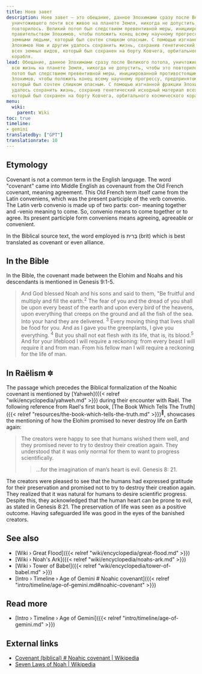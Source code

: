 ```yaml
---
title: Ноев завет
description: Ноев завет — это обещание, данное Элохимами сразу после Великого потопа,
  уничтожившего почти все живое на планете Земля, никогда не допустить, чтобы это
  повторилось. Великий потоп был следствием превентивной меры, инициированной противостоящим
  правительством Элохимов, чтобы положить конец всему научному прогрессу, предпринятому
  земными людьми, который был сочтен слишком опасным. С помощью изгнанной фракции
  Элохимов Ною и другим удалось сохранить жизнь, сохранив генетический исходный материал
  всех земных видов, который был сохранен на борту Ковчега, орбитального космического
  корабля.
lead: Обещание, данное Элохимами сразу после Великого потопа, уничтожившего почти
  всю жизнь на планете Земля, никогда не допустить, чтобы это повторилось. Великий
  потоп был следствием превентивной меры, инициированной противостоящим правительством
  Элохимов, чтобы положить конец всему научному прогрессу, предпринятому земными людьми,
  который был сочтен слишком опасным. С помощью изгнанной фракции Элохимов Ною и другим
  удалось сохранить жизнь, сохранив генетический исходный материал всех земных видов,
  который был сохранен на борту Ковчега, орбитального космического корабля.
menu:
  wiki:
    parent: Wiki
toc: true
timeline:
- gemini
translatedby: ["GPT"]
translationrate: 10
---
```


## Etymology

Covenant is not a common term in the English language. The word "covenant" came into Middle English as covenaunt from the Old French covenant, meaning agreement. This Old French term itself came from the Latin conveniens, which was the present participle of the verb convenio. The Latin verb convenio is made up of two parts: con- meaning together and -venio meaning to come. So, convenio means to come together or to agree. Its present participle form conveniens means agreeing, agreeable or convenient.

In the Biblical source text, the word employed is בְּרִית (brit) which is best translated as covenant or even alliance.

## In the Bible

In the Bible, the covenant made between the Elohim and Noahs and his descendants is mentioned in Genesis 9:1-5.

> And God blessed Noah and his sons and said to them, "Be fruitful and multiply and fill the earth.<sup>2</sup> The fear of you and the dread of you shall be upon every beast of the earth and upon every bird of the heavens, upon everything that creeps on the ground and all the fish of the sea. Into your hand they are delivered. <sup>3</sup> Every moving thing that lives shall be food for you. And as I gave you the greenplants, I give you everything. <sup>4</sup> But you shall not eat flesh with its life, that is, its blood.<sup>5</sup> And for your lifeblood I will require a reckoning: from every beast I will require it and from man. From his fellow man I will require a reckoning for the life of man.

## In Raëlism 🔯

The passage which precedes the Biblical formalization of the Noahic covenant is mentioned by [Yahweh]({{< relref "wiki/encyclopedia/yahweh.md" >}}) during their encounter with Raël. The following reference from Rael's first book, [The Book Which Tells The Truth]({{< relref "resources/the-book-which-tells-the-truth.md" >}})<sup>📖</sup>, showcases the mentioning of how the Elohim promised to never destroy life on Earth again:

> The creators were happy to see that humans wished them well, and they promised never to try to destroy their creation again. They understood that it was only normal for them to want to progress scientifically.
>
>> ...for the imagination of man’s heart is evil.
>> Genesis 8: 21.

The creators were pleased to see that the humans had expressed gratitude for their preservation and promised not to try to destroy their creation again. They realized that it was natural for humans to desire scientific progress. Despite this, they acknowledged that the human heart can be prone to evil, as stated in Genesis 8:21. The preservation of life was seen as a positive outcome. Having safeguarded life was good in the eyes of the banished creators.

## See also

- [Wiki › Great Flood]({{< relref "wiki/encyclopedia/great-flood.md" >}})
- [Wiki › Noah\'s Ark]({{< relref "wiki/encyclopedia/noahs-ark.md" >}})
- [Wiki › Tower of Babel]({{< relref "wiki/encyclopedia/tower-of-babel.md" >}})
- [Intro › Timeline › Age of Gemini \# Noahic covenant]({{< relref "intro/timeline/age-of-gemini.md#noahic-covenant" >}})

## Read more

- [Intro › Timeline › Age of Gemini]({{< relref "intro/timeline/age-of-gemini.md" >}})

## External links

- [Covenant (biblical) # Noahic covenant | Wikipedia](https://en.wikipedia.org/wiki/Covenant_%28biblical%29#Noahic_covenant)
- [Seven Laws of Noah | Wikipedia](https://en.wikipedia.org/wiki/Seven_Laws_of_Noah)
